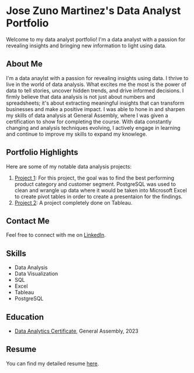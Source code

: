 # Jose Zuno Martinez's Data Analyst Portfolio

Welcome to my data analyst portfolio! I'm a data analyst with a passion for revealing insights and bringing new information to light using data.

## About Me

I'm a data anaylst with a passion for revealing insights using data. I thrive to live in the world of data analysis. What excites me the most is the power of data to tell stories, uncover hidden trends, and drive informed decisions. I firmly believe that data analysis is not just about numbers and spreadsheets; it's about extracting meaningful insights that can transform businesses and make a positive impact. I was able to hone in and sharpen my skills of data analysis at General Assembly, where I was given a certification to show for completing the course. With data constantly changing and analysis techniques evolving, I actively engage in learning and continue to improve my skills to expand my knowlege.

## Portfolio Highlights

Here are some of my notable data analysis projects:

1. [Project 1](https://github.com/jzuno95/data-analyst-portfolio/tree/e95b7b7113a4838cd881b2f137728fe76de32e15/Project%201): For this project, the goal was to find the best performing product category and customer segment. PostgreSQL was used to clean and wrangle up data where it would be taken into Microsoft Excel to create pivot tables in order to create a presentaion for the findings. 
2. [Project 2](https://github.com/jzuno95/data-analyst-portfolio/tree/0e48bca86d6adb7767f641a744caa62791549af9/Project%202): A project completely done on Tableau.

## Contact Me

Feel free to connect with me on [LinkedIn](https://www.linkedin.com/in/jzunomartinez/).

## Skills

- Data Analysis
- Data Visualization
- SQL
- Excel
- Tableau
- PostgreSQL

## Education

- [Data Analytics Certificate](https://github.com/jzuno95/data-analyst-portfolio/blob/main/Certificate-of-Completion-jzuno95%40ymail.com-1692136704%20(1).pdf), General Assembly, 2023

## Resume

You can find my detailed resume [here](https://github.com/jzuno95/data-analyst-portfolio/blob/91c1a2a0a0da587e59aee7dbcbb3bc8a3e1b8b63/Resume%20Current.pdf).

